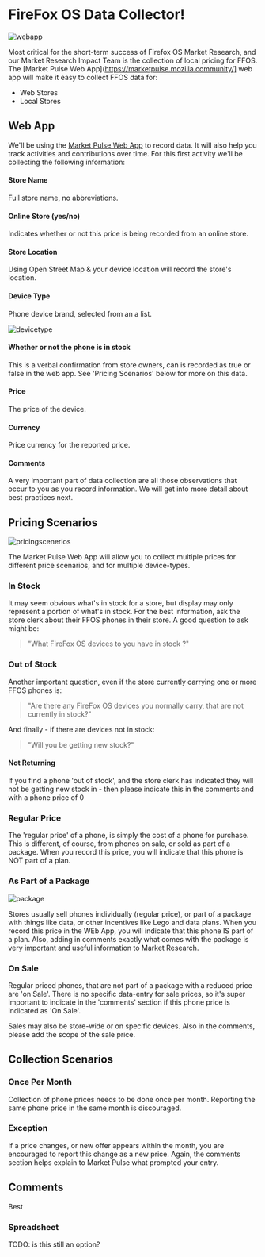 
# FireFox OS Data Collector!

![webapp](http://tiptoes.ca/wp-content/uploads/2015/02/2015-02-28_1308.png)

Most critical for the short-term success of Firefox OS Market Research, and our Market Research Impact Team is the collection of local pricing for FFOS. The [Market Pulse Web App](https://marketpulse.mozilla.community/] web app will make it easy to collect FFOS data for:

* Web Stores
* Local Stores

## Web App

We'll be using the [Market Pulse Web App](https://marketpulse.mozilla.community) to record data. It will also help you track activities and contributions over time.  For this first activity we'll be collecting the following information:

#### Store Name
Full store name, no abbreviations.

#### Online Store (yes/no)
Indicates whether or not this price is being recorded from an online store.  

#### Store Location
Using Open Street Map & your device location will record the store's location.

#### Device Type
Phone device brand, selected from an a list.

![devicetype](http://tiptoes.ca/wp-content/uploads/2015/03/2015-03-01_0941.png)


#### Whether or not the phone is in stock

This is a verbal confirmation from store owners, can is recorded as true or false in the web app.  See 'Pricing Scenarios' below for more on this data.

#### Price 
The price of the device.

#### Currency
Price currency for the reported price.

#### Comments
A very important part of data collection are all those observations that occur to you as you record information. We will get into more detail about best practices next.

## Pricing Scenarios

![pricingscenerios](http://tiptoes.ca/wp-content/uploads/2015/02/sale-tags1.png)

The Market Pulse Web App will allow you to collect multiple prices for different price scenarios, and for multiple device-types.  

### In Stock

It may seem obvious what's in stock for a store, but display may only represent a portion of what's in stock. 
For the best information, ask the store clerk about their FFOS phones in their store. A good question to ask might be:

> "What FireFox OS devices to you have in stock ?"

### Out of Stock

Another important question, even if the store currently carrying one or more FFOS phones is:

> "Are there any FireFox OS devices you normally carry, that are not currently in stock?"

And finally  - if there are devices not in stock:

> "Will you be getting new stock?"

#### Not Returning

If you find a phone 'out of stock', and the store clerk has indicated they will not be getting new stock in - then please indicate this in the comments and with a phone price of 0

### Regular Price

The 'regular price' of a phone, is simply the cost of a phone for purchase. This is different, of course, from phones on sale, or sold as part of a package.  When you record this price, you will indicate that this phone is NOT part of a plan.

### As Part of a Package

![package](http://tiptoes.ca/wp-content/uploads/2015/03/2015-03-01_1751.png)

Stores usually sell phones individually (regular price), or part of a package with things like data, or other incentives like Lego and data plans.  When you record this price in the WEb App, you will indicate that this phone IS part of a plan.   Also, adding in comments exactly what comes with the package is very important and useful information to Market Research.

### On Sale

Regular priced phones, that are not part of a package with a reduced price are 'on Sale'.  There is no specific data-entry for sale prices, so it's super important to indicate in the 'comments' section if this phone price is indicated as 'On Sale'.  

Sales may also be store-wide or on specific devices.  Also in the comments, please add the scope of the sale price.


## Collection Scenarios

### Once Per Month

Collection of phone prices needs to be done once per month.  Reporting the same phone price in the same month is discouraged.  

### Exception

If a price changes, or new offer appears within the month, you are encouraged to report this change as a new price. Again, the comments section helps explain to Market Pulse what prompted your entry.

## Comments
Best

### Spreadsheet 
TODO: is this still an option?  

